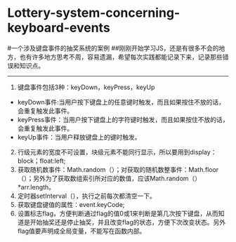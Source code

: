 # Lottery-system-concerning-keyboard-events
#一个涉及键盘事件的抽奖系统的案例
##刚刚开始学习JS，还是有很多不会的地方，也有许多地方思考不周，容易遗漏，希望每次实践都能记录下来，记录那些错误和知识点。
***
1. 键盘事件包括3种：keyDown，keyPress，keyUp
 - keyDown事件:当用户按下键盘上的任意键时触发，而且如果按住不放的话，会重复触发此事件。
 - keyPress事件：当用户按下键盘上的字符键时触发，而且如果按住不放的话，会重复触发此事件。
 - keyUp事件：当用户释放键盘上的键时触发。
2. 行级元素的宽度不可设置，块级元素不能同行显示，所以要用到display：block；float:left;
3. 获取随机数事件：Math.random（）；对获取的随机数整事件：Math.floor（）；另外为了获取数组索引所对应的数值，应该Math.random（）*arr.length。
4. 定时器setInterval（），执行之前每次都清空一下。
5. 获取键盘键值的属性：event.keyCode;
6. 设置标志flag，方便判断通过flag的值0或1来判断是第几次按下键盘，从而知道是开始抽奖还是停止抽奖，并且改变flag的状态，方便下次改变状态。另外flag值要声明成全局变量，不能写在函数内部。






